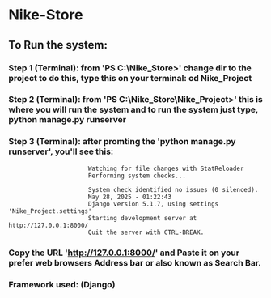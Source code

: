 # Nike-Store 

## To Run the system:
  ### Step 1 (Terminal): from 'PS C:\Nike_Store>' change dir to the project to do this, type this on your terminal: cd Nike_Project
  ### Step 2 (Terminal): from 'PS C:\Nike_Store\Nike_Project>' this is where you will run the system and to run the system just type, python manage.py runserver
  ### Step 3 (Terminal): after promting the 'python manage.py runserver', you'll see this:
                          Watching for file changes with StatReloader
                          Performing system checks...
                          
                          System check identified no issues (0 silenced).
                          May 28, 2025 - 01:22:43
                          Django version 5.1.7, using settings 'Nike_Project.settings'
                          Starting development server at http://127.0.0.1:8000/
                          Quit the server with CTRL-BREAK.
  ### Copy the URL 'http://127.0.0.1:8000/' and Paste it on your prefer web browsers Address bar or also known as Search Bar.
  ### Framework used: (Django)



